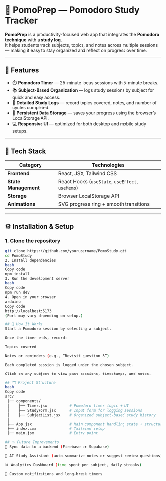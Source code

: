 # 🧠 PomoPrep — Pomodoro Study Tracker

**PomoPrep** is a productivity-focused web app that integrates the **Pomodoro technique** with a **study log**.  
It helps students track subjects, topics, and notes across multiple sessions — making it easy to stay organized and reflect on progress over time.

---

## 🚀 Features

- ⏱️ **Pomodoro Timer** — 25-minute focus sessions with 5-minute breaks.
- 📚 **Subject-Based Organization** — logs study sessions by subject for quick and easy access.
- 📝 **Detailed Study Logs** — record topics covered, notes, and number of cycles completed.
- 💾 **Persistent Data Storage** — saves your progress using the browser’s LocalStorage API.
- 💻 **Responsive UI** — optimized for both desktop and mobile study setups.

---

## 🧩 Tech Stack

| Category | Technologies |
|-----------|---------------|
| **Frontend** | React, JSX, Tailwind CSS |
| **State Management** | React Hooks (`useState`, `useEffect`, `useMemo`) |
| **Storage** | Browser LocalStorage API |
| **Animations** | SVG progress ring + smooth transitions |
---

## ⚙️ Installation & Setup

### 1. Clone the repository
```bash
git clone https://github.com/yourusername/PomoStudy.git
cd PomoStudy
2. Install dependencies
bash
Copy code
npm install
3. Run the development server
bash
Copy code
npm run dev
4. Open in your browser
arduino
Copy code
http://localhost:5173
(Port may vary depending on setup.)

## 🧠 How It Works
Start a Pomodoro session by selecting a subject.

Once the timer ends, record:

Topics covered

Notes or reminders (e.g., “Revisit question 3”)

Each completed session is logged under the chosen subject.

Click on any subject to view past sessions, timestamps, and notes.

## 🗂️ Project Structure
bash
Copy code
src/
 ├── components/
 │    ├── Timer.jsx          # Pomodoro timer logic + UI
 │    ├── StudyForm.jsx      # Input form for logging sessions
 │    ├── SubjectList.jsx    # Organized subject-based study history
 │
 ├── App.jsx                 # Main component handling state + structure
 ├── index.css               # Tailwind setup
 ├── main.jsx                # Entry point

## ✨ Future Improvements
🔁 Sync data to a backend (Firebase or Supabase)

💬 AI Study Assistant (auto-summarize notes or suggest review questions)

📊 Analytics Dashboard (time spent per subject, daily streaks)

🔔 Custom notifications and long-break timers
